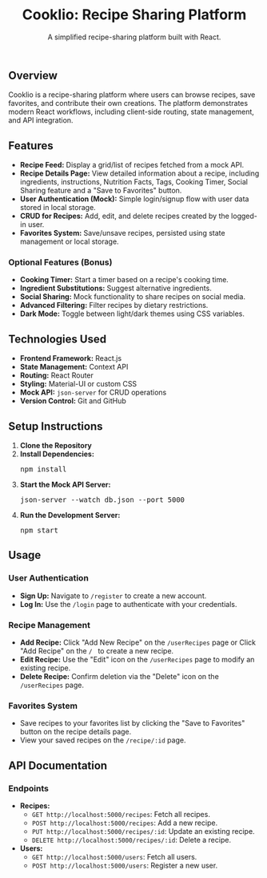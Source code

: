 <!DOCTYPE html>
<html lang="en">
<head>
  <meta charset="UTF-8">
  <meta name="viewport" content="width=device-width, initial-scale=1.0">
</head>
<body>
  <header>
    <h1>Cooklio: Recipe Sharing Platform</h1>
    <p>A simplified recipe-sharing platform built with React.</p>
  </header>

  <div class="section">
    <h2>Overview</h2>
    <p>
      Cooklio is a recipe-sharing platform where users can browse recipes, save favorites, and contribute their own creations.
      The platform demonstrates modern React workflows, including client-side routing, state management, and API integration.
    </p>
  </div>

  <div class="section">
    <h2>Features</h2>
    <ul>
      <li><strong>Recipe Feed:</strong> Display a grid/list of recipes fetched from a mock API.</li>
      <li><strong>Recipe Details Page:</strong> View detailed information about a recipe, including ingredients, instructions, Nutrition Facts, Tags, Cooking Timer, Social Sharing feature and a "Save to Favorites" button.</li>
      <li><strong>User Authentication (Mock):</strong> Simple login/signup flow with user data stored in local storage.</li>
      <li><strong>CRUD for Recipes:</strong> Add, edit, and delete recipes created by the logged-in user.</li>
      <li><strong>Favorites System:</strong> Save/unsave recipes, persisted using state management or local storage.</li>
    </ul>
    <h3>Optional Features (Bonus)</h3>
    <ul>
      <li><strong>Cooking Timer:</strong> Start a timer based on a recipe's cooking time.</li>
      <li><strong>Ingredient Substitutions:</strong> Suggest alternative ingredients.</li>
      <li><strong>Social Sharing:</strong> Mock functionality to share recipes on social media.</li>
      <li><strong>Advanced Filtering:</strong> Filter recipes by dietary restrictions.</li>
      <li><strong>Dark Mode:</strong> Toggle between light/dark themes using CSS variables.</li>
    </ul>
  </div>

  <div class="section">
    <h2>Technologies Used</h2>
    <ul>
      <li><strong>Frontend Framework:</strong> React.js</li>
      <li><strong>State Management:</strong> Context API </li>
      <li><strong>Routing:</strong> React Router</li>
      <li><strong>Styling:</strong> Material-UI or custom CSS</li>
      <li><strong>Mock API:</strong> <code>json-server</code> for CRUD operations</li>
      <li><strong>Version Control:</strong> Git and GitHub</li>
    </ul>
  </div>

  <div class="section">
    <h2>Setup Instructions</h2>
    <ol>
      <li><strong>Clone the Repository</strong> </li>
      <li><strong>Install Dependencies:</strong>
        <pre>npm install</pre>
      </li>
      <li><strong>Start the Mock API Server:</strong>
        <pre>json-server --watch db.json --port 5000</pre>
      </li>
      <li><strong>Run the Development Server:</strong>
        <pre>npm start</pre>
      </li>
    </ol>
  </div>

  <div class="section">
    <h2>Usage</h2>
    <h3>User Authentication</h3>
    <ul>
      <li><strong>Sign Up:</strong> Navigate to <code>/register</code> to create a new account.</li>
      <li><strong>Log In:</strong> Use the <code>/login</code> page to authenticate with your credentials.</li>
    </ul>
    <h3>Recipe Management</h3>
    <ul>
      <li><strong>Add Recipe:</strong> Click "Add New Recipe" on the <code>/userRecipes</code> page or Click "Add Recipe" on the <code>/ </code> to create a new recipe.</li>
      <li><strong>Edit Recipe:</strong> Use the "Edit" icon on the <code>/userRecipes</code> page to modify an existing recipe.</li>
      <li><strong>Delete Recipe:</strong> Confirm deletion via the "Delete" icon on the <code>/userRecipes</code> page.</li>
    </ul>
    <h3>Favorites System</h3>
    <ul>
      <li>Save recipes to your favorites list by clicking the "Save to Favorites" button on the recipe details page.</li>
      <li>View your saved recipes on the <code>/recipe/:id</code> page.</li>
    </ul>
  </div>

  <div class="section">
    <h2>API Documentation</h2>
    <h3>Endpoints</h3>
    <ul>
      <li><strong>Recipes:</strong>
        <ul>
          <li><code>GET http://localhost:5000/recipes</code></code>: Fetch all recipes.</li>
          <li><code>POST http://localhost:5000/recipes</code>: Add a new recipe.</li>
          <li><code>PUT http://localhost:5000/recipes/:id</code>: Update an existing recipe.</li>
          <li><code>DELETE http://localhost:5000/recipes/:id</code>: Delete a recipe.</li>
        </ul>
      </li>
      <li><strong>Users:</strong>
        <ul>
          <li><code>GET http://localhost:5000/users</code>: Fetch all users.</li>
          <li><code>POST http://localhost:5000/users</code>: Register a new user.</li>
        </ul>
      </li>
    </ul>
  </div>
</body>
</html>
